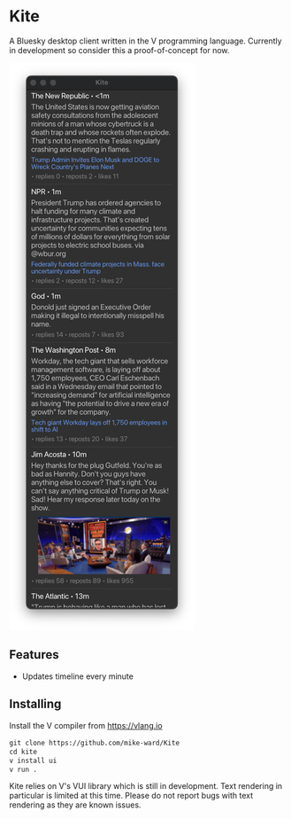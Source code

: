# Kite

A Bluesky desktop client written in the V programming language.
Currently in development so consider this a proof-of-concept for now.

![Screenshot](screenshot.png)

## Features
- Updates timeline every minute

## Installing
Install the V compiler from https://vlang.io

```
git clone https://github.com/mike-ward/Kite
cd kite
v install ui
v run .
```

Kite relies on V's VUI library which is still in development.
Text rendering in particular is limited at this time.
Please do not report bugs with text rendering as they are known issues.